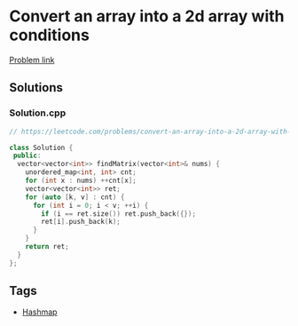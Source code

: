 # Convert an array into a 2d array with conditions

[Problem link](https://leetcode.com/problems/convert-an-array-into-a-2d-array-with-conditions/)

## Solutions


### Solution.cpp
```cpp
// https://leetcode.com/problems/convert-an-array-into-a-2d-array-with-conditions/

class Solution {
 public:
  vector<vector<int>> findMatrix(vector<int>& nums) {
    unordered_map<int, int> cnt;
    for (int x : nums) ++cnt[x];
    vector<vector<int>> ret;
    for (auto [k, v] : cnt) {
      for (int i = 0; i < v; ++i) {
        if (i == ret.size()) ret.push_back({});
        ret[i].push_back(k);
      }
    }
    return ret;
  }
};
```
## Tags

* [Hashmap](/README.md#Hashmap)
